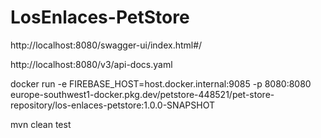 # LosEnlaces-PetStore
http://localhost:8080/swagger-ui/index.html#/

http://localhost:8080/v3/api-docs.yaml


docker run -e FIREBASE_HOST=host.docker.internal:9085 -p 8080:8080 europe-southwest1-docker.pkg.dev/petstore-448521/pet-store-repository/los-enlaces-petstore:1.0.0-SNAPSHOT


mvn clean test